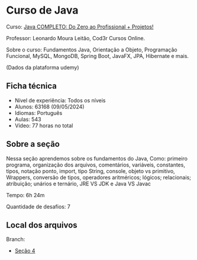 
# Curso de Java

Curso: [Java COMPLETO: Do Zero ao Profissional + Projetos!](https://www.udemy.com/course/fundamentos-de-programacao-com-java/)


Professor: Leonardo Moura Leitão, Cod3r Cursos Online.

Sobre o curso: Fundamentos Java, Orientação a Objeto, Programação Funcional, MySQL, MongoDB, Spring Boot, JavaFX, JPA, Hibernate e mais.

(Dados da plataforma udemy)

## Ficha técnica
- Nível de experiência: Todos os níveis
- Alunos: 63168 (09/05/2024)
- Idiomas: Português
- Aulas: 543
- Vídeo: 77 horas no total

## Sobre a seção
Nessa seção aprendemos sobre os fundamentos do Java, Como: primeiro programa, organização dos arquivos, comentários, variáveis, constantes, tipos, notação ponto, import, tipo String, console, objeto vs primitivo, Wrappers, conversão de tipos, operadores aritméricos; lógicos; relacionais; atribuição; unários e ternário, JRE VS JDK e Java VS Javac

Tempo: 6h 24m

Quantidade de desafios: 7

## Local dos arquivos


Branch:

- [Seção 4](https://github.com/Diog0-SA/Udemy-Java/tree/se%C3%A7%C3%A3o4)
